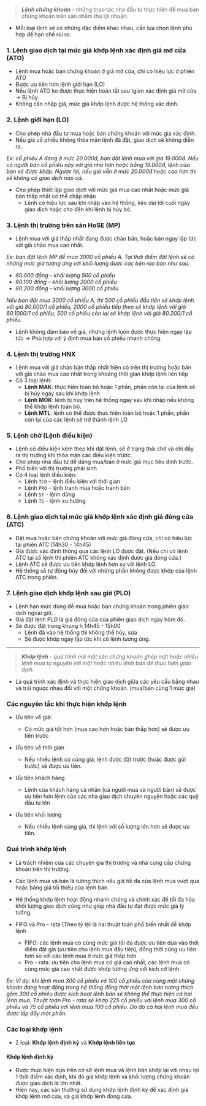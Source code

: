 > **_Lệnh chứng khoán_** - những thao tác nhà đầu tư thực hiện để mua bán chứng khoán trên sàn nhằm thu lợi nhuận.

* Mỗi loại lệnh sẽ có những đặc điểm khác nhau, cần lựa chọn lệnh phù hợp để hạn chế rủi ro.

### 1. Lệnh giao dịch tại mức giá khớp lệnh xác định giá mở cửa (ATO)
* Lệnh mua hoặc bán chứng khoán ở giá mở cửa, chỉ có hiệu lực ở phiên ATO
* Được ưu tiên hơn lệnh giới hạn (LO)
* Nếu lệnh ATO ko được thực hiện hoàn tất sau tgian xác định giá mở cửa -> Bị hủy
* Không cần nhập giá, mức giá khớp lệnh được hệ thống xác định.

### 2. Lệnh giới hạn (LO)
* Cho phép nhà đầu tư mua hoặc bán chứng khoán với mức giá xác định.
* Nếu giá cổ phiếu không thỏa mãn lệnh đã đặt, giao dịch sẽ không diễn ra.

_Ex: cổ phiếu A đang ở mức 20.000đ, bạn đặt lệnh mua với giá 19.000đ. Nếu có người bán cổ phiếu này với giá nhỏ hơn hoặc bằng 19.000đ, lệnh của bạn sẽ được khớp. Ngược lại, nếu giá vẫn ở mức 20.000đ hoặc cao hơn thì sẽ không có giao dịch nào cả._

* Cho phép thiết lập giao dịch với mức giá mua cao nhất hoặc mức giá bán thấp nhất có thể chấp nhận
  * Lệnh có hiệu lực sau khi nhập vào hệ thống, kéo dài tới cuối ngày giao dịch hoặc cho đến khi lệnh bị hủy bỏ.

### 3. Lệnh thị trường trên sàn HoSE (MP)
* Lệnh mua với giá thấp nhất đang được chào bán, hoặc bán ngay lập tức với giá chào mua cao nhất.

_Ex: bạn đặt lệnh MP để mua 3000 cổ phiếu A. Tại thời điểm đặt lệnh sẽ có những mức giá tương ứng với khối lượng được các bên rao bán như sau:_
* _80.000 đồng – khối lượng 500 cổ phiếu_
* _80.100 đồng – khối lượng 2000 cổ phiếu_
* _80.200 đồng – khối lượng 3000 cổ phiếu_

_Nếu bạn đặt mua 3000 cổ phiếu A, thì 500 cổ phiếu đầu tiên sẽ khớp lệnh với giá 80.000/1 cổ phiếu, 2000 cổ phiếu tiếp theo sẽ khớp lệnh với giá 80.1000/1 cổ phiếu; 500 cổ phiếu còn lại sẽ khớp lệnh với giá 80.200/1 cổ phiếu._

* Lệnh không đảm bảo về giá, nhưng lệnh luôn được thực hiện ngay lập tức -> Phù hợp với ý định mua bán cổ phiếu nhanh chóng.

### 4. Lệnh thị trường HNX
* Lệnh mua với giá chào bán thấp nhất hiện có trên thị trường hoặc bán với giá chào mua cao nhất trong khoảng thời gian khớp lệnh liên tiếp
* Có 3 loại lệnh:
   * **Lệnh MAK**: thực hiện toàn bộ hoặc 1 phần, phần còn lại của lệnh sẽ bị hủy ngay sau khi khớp lệnh
   * **Lệnh MOK**: lệnh bị hủy trên hệ thống ngay sau khi nhập nếu không thể khớp lệnh toàn bộ.
   * **Lệnh MTL**: lệnh có thể được thực hiện toàn bộ hoặc 1 phần, phần còn lại của các lệnh sẽ trở thành lệnh LO
 
### 5. Lệnh chờ (Lệnh điều kiện)
* Lệnh có điều kiện kèm theo khi đặt lệnh, sẽ ở trạng thái chờ và chỉ đẩy ra thị trường khi thỏa mãn các điều kiện trước.
* Cho phép nhà đầu tư dễ dàng mua/bán ở mức giá mục tiêu định trước.
* Phổ biến với thị trường phái sinh
* Có 4 loại lệnh điều kiện:
   * Lệnh `TCO` - lệnh điều kiện với thời gian
   * Lệnh `PRO` - lệnh tranh mua hoặc tranh bán
   * Lệnh `ST` - lệnh dừng
   * Lệnh `TS` - lệnh xu hướng  

### 6. Lệnh giao dịch tại mức giá khớp lệnh xác định giá đóng cửa (ATC)
* Đặt mua hoặc bán chứng khoán với mức giá đóng cửa, chỉ có hiệu lực tại phiên ATC (14h30 - 14h45)
* Giá được xác định thông qua các lệnh LO được đặt. (Nếu chỉ có lệnh ATC tại sổ lệnh thì phiên ATC không xác định được giá đóng cửa.)
* Lệnh ATC sẽ được ưu tiên khớp lệnh hơn so với lệnh LO.
* Hệ thống sẽ tự động hủy đối với những phần không được khớp của lệnh ATC trong phiên.

### 7. Lệnh giao dịch khớp lệnh sau giờ (PLO)
* Lệnh hạn mức dùng để mua hoặc bán chứng khoán trong phiên giao dịch ngoài giờ.
* Giá đặt lệnh PLO là giá đóng cửa của phiên giao dịch ngày hôm đó.
* Sẽ được đặt trong khung h 14h45 - 15h00
  * Lệnh đã vào hệ thống thì không thể hủy, sửa
  * Sẽ được khớp ngay lập tức khi có lệnh tương ứng.  

---
> _**Khớp lệnh** - quá trình mà một sàn chứng khoán ghép một hoặc nhiều lệnh mua tự nguyện với một hoặc nhiều lệnh bán để thực hiện giao dịch._

* Là quá trình xác định và thực hiện giao dịch giữa các yêu cầu bằng nhau và trái ngược nhau đối với một chứng khoán. (mua/bán cùng 1 mức giá)

### Các nguyên tắc khi thực hiện khớp lệnh
* Ưu tiên về giá:
  * Có mức giá tốt hơn (mua cao hơn hoặc bán thấp hơn) sẽ được ưu tiên trước

* Ưu tiên về thời gian
  * Nếu nhiều lệnh có cùng giá, lệnh được đặt trước (hoặc được gửi trước) sẽ được ưu tiên.

* Ưu tiên khách hàng
  * Lệnh của khách hàng cá nhân (cả người mua và người bán) sẽ được ưu tiên hơn lệnh của các nhà giao dịch chuyên nguyện hoặc các quỹ đầu tư lớn

* Ưu tiên khối lượng
  * Nếu nhiều lệnh cùng giá, thì lệnh với số lượng lớn hơn sẽ được ưu tiên.

### Quá trình khớp lệnh
* Là trách nhiệm của các chuyên gia thị trường và nhà cung cấp chứng khoán trên thị trường.

* Các lệnh mua và bán là tương thích nếu giá tối đa của lệnh mua vượt qua hoặc bằng giá tối thiểu của lệnh bán.

* Hệ thống khớp lệnh hoạt động nhanh chóng và chính xác để tối đa hóa khối lượng giao dịch cũng như giúp nhà đầu tư đạt được mức giá lý tưởng.

* FIFO và Pro - rata (Theo tỷ lệ) là hai thuật toán phổ biến nhất để khớp lệnh
  * FIFO: các lệnh mua có cùng mức giá tối đa được ưu tiên dựa vào thời điểm đặt giá (ưu tiên cho lệnh mua đầu tiên), đồng thời cũng ưu tiên hơn so với các lệnh mua ở mức giá thấp hơn
  * Pro - rata: ưu tiên cho lệnh mua có giá cao nhất, các lệnh mua có cùng mức giá cao nhất được khớp tương ứng với kích cỡ lệnh.

_Ex:
Ví dụ: khi lệnh mua 300 cổ phiếu và 100 cổ phiếu của cùng một chứng khoán đang hoạt động trong hệ thống đồng thời một lệnh bán tương thích gồm 300 cổ phiếu được kích hoạt lệnh bán sẽ không thể thực hiện cả hai lệnh mua. Thuật toán Pro - rata sẽ khớp 225 cổ phiếu với lệnh mua 300 cổ phiếu và 75 cổ phiếu với lệnh mua 100 cổ phiếu. Do đó cả hai lệnh mua đều được lấp đầy một phần._

### Các loại khớp lệnh
* 2 loại: **Khớp lệnh định kỳ** và **Khớp lệnh liên tục**

#### Khớp lệnh định kỳ
* Được thực hiện dựa trên cơ sở lệnh mua và lệnh bán khớp lại với nhau tại 1 thời điểm xác định, khi đó giá khớp lệnh và khối lượng chứng khoán được giao dịch là lớn nhất.
* Hiện nay, các sàn thường sử dụng khớp lệnh định kỳ để xác định giá khớp lệnh mở cửa, và  giá khớp lệnh đóng cửa.
